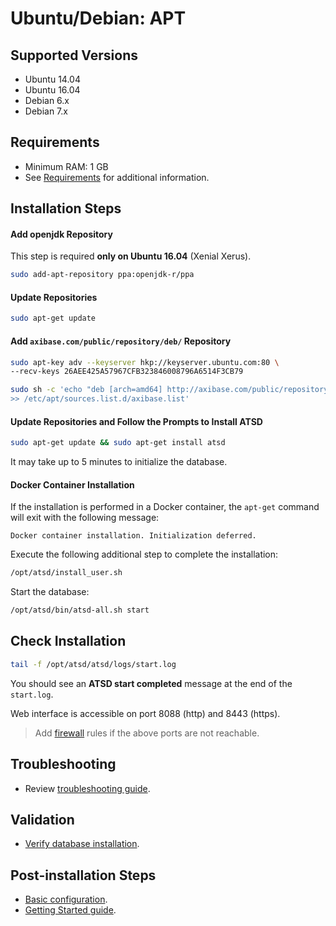 # Ubuntu/Debian: APT

## Supported Versions

- Ubuntu 14.04
- Ubuntu 16.04
- Debian 6.x
- Debian 7.x

## Requirements

- Minimum RAM: 1 GB 
- See [Requirements](../administration/requirements.md) for additional information.

## Installation Steps

#### Add openjdk Repository

This step is required **only on Ubuntu 16.04** (Xenial Xerus).

```sh
sudo add-apt-repository ppa:openjdk-r/ppa  
```

#### Update Repositories

```sh
sudo apt-get update
```

#### Add `axibase.com/public/repository/deb/` Repository

```sh
sudo apt-key adv --keyserver hkp://keyserver.ubuntu.com:80 \
--recv-keys 26AEE425A57967CFB323846008796A6514F3CB79                             
```

```sh
sudo sh -c 'echo "deb [arch=amd64] http://axibase.com/public/repository/deb/ ./" \
>> /etc/apt/sources.list.d/axibase.list'
```

#### Update Repositories and Follow the Prompts to Install ATSD

```sh
sudo apt-get update && sudo apt-get install atsd                       
```

It may take up to 5 minutes to initialize the database.

#### Docker Container Installation

If the installation is performed in a Docker container, the `apt-get` command will exit with the following message:

```
Docker container installation. Initialization deferred. 
```

Execute the following additional step to complete the installation:

```sh
/opt/atsd/install_user.sh
```

Start the database:

```sh
/opt/atsd/bin/atsd-all.sh start
```


## Check Installation

```sh
tail -f /opt/atsd/atsd/logs/start.log                                   
```

You should see an **ATSD start completed** message at the end of the `start.log`.

Web interface is accessible on port 8088 (http) and 8443 (https).

> Add [firewall](firewall.md) rules if the above ports are not reachable.

## Troubleshooting

* Review [troubleshooting guide](troubleshooting.md).

## Validation

* [Verify database installation](verifying-installation.md).

## Post-installation Steps

* [Basic configuration](post-installation.md).
* [Getting Started guide](../tutorials/getting-started.md).
